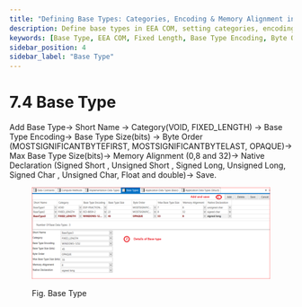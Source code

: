 ```yaml
---
title: "Defining Base Types: Categories, Encoding & Memory Alignment in EEA COM"
description: Define base types in EEA COM, setting categories, encoding, and memory alignment. Configure byte order and native declarations for precise ECU data structure control.
keywords: [Base Type, EEA COM, Fixed Length, Base Type Encoding, Byte Order, Memory Alignment, AUTOSAR, Native Declaration, ECU Data Types, Signed and Unsigned]
sidebar_position: 4
sidebar_label: "Base Type"
---
```


# 7.4  Base Type

Add Base Type→ Short Name → Category(VOID, FIXED_LENGTH) →  Base Type Encoding→ Base Type Size(bits) → Byte Order (MOSTSIGNIFICANTBYTEFIRST, MOSTSIGNIFICANTBYTELAST, OPAQUE)→ Max Base Type Size(bits)→ Memory Alignment (0,8 and 32)→ Native Declaration (Signed Short , Unsigned Short , Signed Long, Unsigned Long,  Signed Char , Unsigned Char, Float and double)→ Save.

<div class="text--center">

<figure>

![Base Type](../assets/image50.webp "- Base Type")
<figcaption>Fig. Base Type</figcaption>
</figure>
</div>
